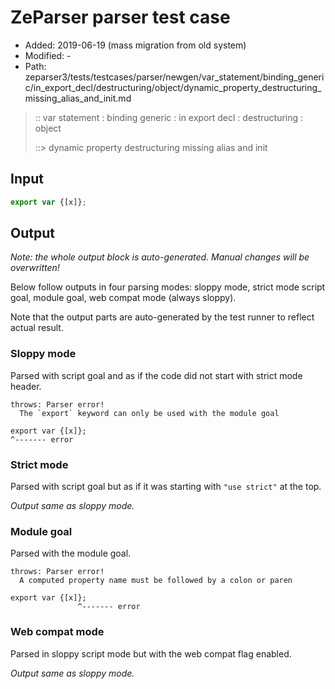 # ZeParser parser test case

- Added: 2019-06-19 (mass migration from old system)
- Modified: -
- Path: zeparser3/tests/testcases/parser/newgen/var_statement/binding_generic/in_export_decl/destructuring/object/dynamic_property_destructuring_missing_alias_and_init.md

> :: var statement : binding generic : in export decl : destructuring : object
>
> ::> dynamic property destructuring missing alias and init

## Input

`````js
export var {[x]};
`````

## Output

_Note: the whole output block is auto-generated. Manual changes will be overwritten!_

Below follow outputs in four parsing modes: sloppy mode, strict mode script goal, module goal, web compat mode (always sloppy).

Note that the output parts are auto-generated by the test runner to reflect actual result.

### Sloppy mode

Parsed with script goal and as if the code did not start with strict mode header.

`````
throws: Parser error!
  The `export` keyword can only be used with the module goal

export var {[x]};
^------- error
`````

### Strict mode

Parsed with script goal but as if it was starting with `"use strict"` at the top.

_Output same as sloppy mode._

### Module goal

Parsed with the module goal.

`````
throws: Parser error!
  A computed property name must be followed by a colon or paren

export var {[x]};
               ^------- error
`````


### Web compat mode

Parsed in sloppy script mode but with the web compat flag enabled.

_Output same as sloppy mode._
